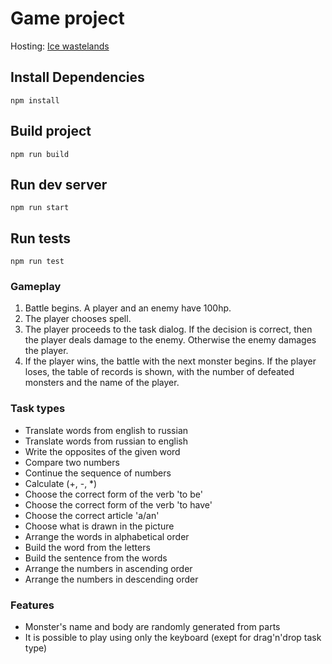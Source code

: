 # Game project
Hosting: [Ice wastelands](https://f8b23lef.github.io/game/ "Ice wastelands")

## Install Dependencies
`npm install`

## Build project
`npm run build`

## Run dev server
`npm run start`

## Run tests
`npm run test`

### Gameplay
1. Battle begins. A player and an enemy have 100hp.
2. The player chooses spell.
3. The player proceeds to the task dialog. If the decision is correct, then the player deals damage to the enemy. Otherwise the enemy damages the player.
4. If the player wins, the battle with the next monster begins. If the player loses, the table of records is shown, with the number of defeated monsters and the name of the player.

### Task types
- Translate words from english to russian
- Translate words from russian to english
- Write the opposites of the given word
- Compare two numbers
- Continue the sequence of numbers
- Calculate (+, -, *)
- Choose the correct form of the verb 'to be'
- Choose the correct form of the verb 'to have'
- Choose the correct article 'a/an'
- Choose what is drawn in the picture
- Arrange the words in alphabetical order
- Build the word from the letters
- Build the sentence from the words
- Arrange the numbers in ascending order
- Arrange the numbers in descending order

### Features
- Monster's name and body are randomly generated from parts
- It is possible to play using only the keyboard (exept for drag'n'drop task type)
